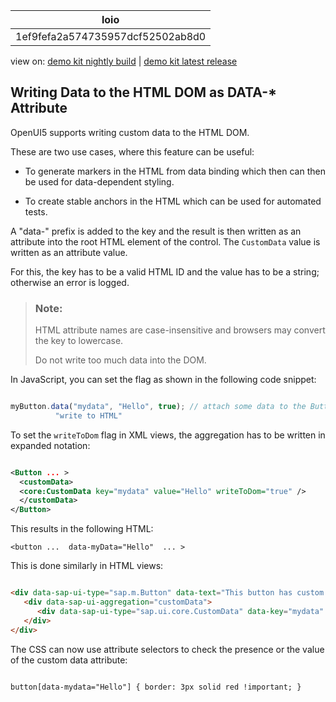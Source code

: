 <!-- loio1ef9fefa2a574735957dcf52502ab8d0 -->

| loio |
| -----|
| 1ef9fefa2a574735957dcf52502ab8d0 |

<div id="loio">

view on: [demo kit nightly build](https://openui5nightly.hana.ondemand.com/#/topic/1ef9fefa2a574735957dcf52502ab8d0) | [demo kit latest release](https://openui5.hana.ondemand.com/#/topic/1ef9fefa2a574735957dcf52502ab8d0)</div>

## Writing Data to the HTML DOM as DATA-\* Attribute

OpenUI5 supports writing custom data to the HTML DOM.

These are two use cases, where this feature can be useful:

-   To generate markers in the HTML from data binding which then can then be used for data-dependent styling.

-   To create stable anchors in the HTML which can be used for automated tests.


A "data-" prefix is added to the key and the result is then written as an attribute into the root HTML element of the control. The `CustomData` value is written as an attribute value.

For this, the key has to be a valid HTML ID and the value has to be a string; otherwise an error is logged.

> ### Note:  
> HTML attribute names are case-insensitive and browsers may convert the key to lowercase.
> 
> Do not write too much data into the DOM.

In JavaScript, you can set the flag as shown in the following code snippet:

```js

myButton.data("mydata", "Hello", true); // attach some data to the Button and mark it as
          "write to HTML"
```

To set the `writeToDom` flag in XML views, the aggregation has to be written in expanded notation:

```xml

<Button ... >
  <customData>
  <core:CustomData key="mydata" value="Hello" writeToDom="true" />
  </customData>
</Button>
```

This results in the following HTML:

```
<button ...  data-myData="Hello"  ... >
```

This is done similarly in HTML views:

```html

<div data-sap-ui-type="sap.m.Button" data-text="This button has custom data written to the DOM">
   <div data-sap-ui-aggregation="customData">
      <div data-sap-ui-type="sap.ui.core.CustomData" data-key="mydata" data-value="Hello" data-write-to-dom="true"/>
   </div>
</div>

```

The CSS can now use attribute selectors to check the presence or the value of the custom data attribute:

```

button[data-mydata="Hello"] { border: 3px solid red !important; }
```

